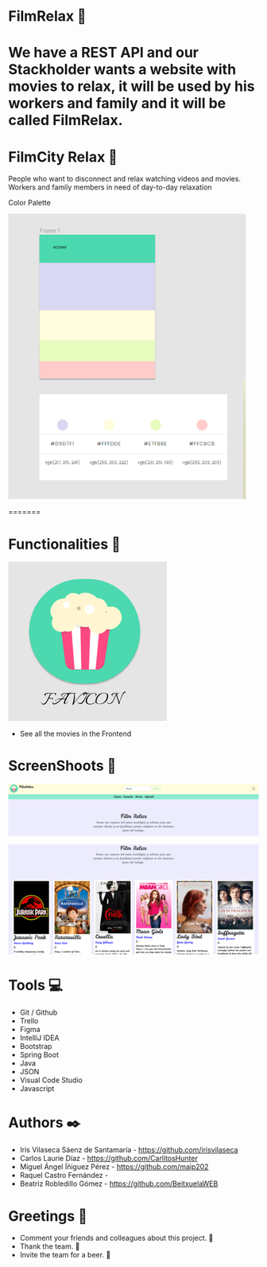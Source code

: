 # FilmRelax :movie_camera:
We have a REST API and our Stackholder wants a website with movies to relax, 
it will be used by his workers and family and it will be called FilmRelax.
=======
# FilmCity Relax 🍿

People who want to disconnect and relax watching videos and movies.
Workers and family members in need of day-to-day relaxation

Color Palette

![Screenshot](paleta.PNG)

=======
# Functionalities :floppy_disk:
![Screenshot](Favicon.PNG)

- See all the movies in the Frontend

# ScreenShoots :vhs:

![Screenshot](header.PNG)

![Screenshot](films.png)

# Tools :computer:

- Git / Github
- Trello
- Figma
- IntelliJ IDEA
- Bootstrap
- Spring Boot
- Java 
- JSON
- Visual Code Studio
- Javascript

# Authors ✒️
- Iris Vilaseca Sáenz de Santamaría - https://github.com/irisvilaseca
- Carlos Laurie Díaz - https://github.com/CarlitosHunter
- Miguel Ángel Íñiguez Pérez - https://github.com/maip202
- Raquel Castro Fernández - 
- Beatriz Robledillo Gómez - https://github.com/BeitxuelaWEB

# Greetings :gift:
- Comment your friends and colleagues about this project. :loudspeaker:
- Thank the team. :slightly_smiling_face:
- Invite the team for a beer. :beer:

